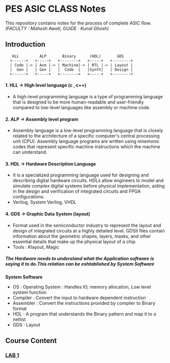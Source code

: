 # PES ASIC CLASS Notes
This repository contains notes for the process of complete ASIC flow.
<br>*(FACULTY : Mahesh Awati, GUIDE : Kunal Ghosh)*

## Introduction
```ASCII
   HLL         ALP       Binary      (HDL)       GDS
  +------+   +-----+   +--------+   +-----+   +--------+
  | Code |-> | Asm |-> | Machine|-> | RTL |-> | Layout |
  |  Gen |   | Gen |   |  Code  |   |Synth|   | Design |
  +------+   +-----+   +--------+   +-----+   +--------+

```
#### 1. HLL -> High level language (c , c++) 
- A high-level programming language is a type of programming language that is designed to be more human-readable and user-friendly compared to low-level languages like assembly or machine code.

#### 2. ALP -> Assembly level program
- Assembly language is a low-level programming language that is closely related to the architecture of a specific computer's central processing unit (CPU). Assembly language programs are written using mnemonic codes that represent specific machine instructions which the machine can understand.

#### 3. HDL -> Hardware Description Language
- It is a specialized programming language used for designing and describing digital hardware circuits. HDLs allow engineers to model and simulate complex digital systems before physical implementation, aiding in the design and verification of integrated circuits and FPGA configurations.
- Verilog, System Verilog, VHDL

#### 4. GDS -> Graphic Data System (layout)
- Format used in the semiconductor industry to represent the layout and design of integrated circuits at a highly detailed level. GDSII files contain information about the geometric shapes, layers, masks, and other essential details that make up the physical layout of a chip.
- Tools : Klayout, Magic

##### The Hardware needs to understand what the Application software is saying it to do.This relation can be eshtablished by System Software

____System Software____
- OS : Operating System : Handles IO, memory allocation, Low level system function
- Compiler : Convert the input to hardware dependent instruction
- Assembler : Convert the instructions provided by compiler to Binary format
- HDL : A program that understands the Binary pattern and map it to a netlist
- GDS : Layout

## Course Content
### [LAB 1](https://github.com/Advaith-RN/pes_asic_class/blob/main/Day%201/Day1.md)


